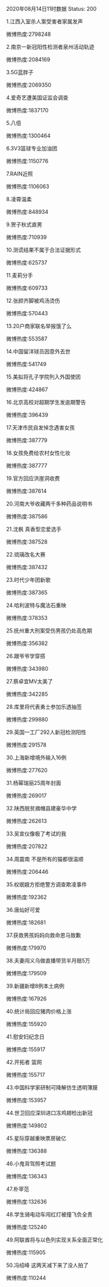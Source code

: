 2020年08月14日11时数据
Status: 200

1.江西入室杀人案受害者家属发声

微博热度:2798248

2.南京一新冠阳性检测者泉州活动轨迹

微博热度:2084169

3.5G蓝胖子

微博热度:2069350

4.爱奇艺遭美国证监会调查

微博热度:1837170

5.八佰

微博热度:1300464

6.3V3篮球专业加油团

微博热度:1150776

7.RAIN近照

微博热度:1106063

8.凌霄温柔

微博热度:848934

9.贺子秋式直男

微博热度:710939

10.测谎结果不属于合法证据形式

微博热度:625737

11.麦莉分手

微博热度:609733

12.张颜齐脚被鸡汤烫伤

微博热度:570443

13.20户商家联名举报饿了么

微博热度:553587

14.中国留洋球员因意外去世

微博热度:541749

15.美拟将孔子学院列入外国使团

微博热度:424867

16.北京高校对超期学生发逾期警告

微博热度:396439

17.天津市民自发悼念遇害女孩

微博热度:387779

18.女孩免费给农村女性化妆

微博热度:387777

19.官方回应洪崖洞收费

微博热度:387614

20.河南大爷收藏两千多种药品说明书

微博热度:387586

21.沈枫 真香型恋爱选手

微博热度:387528

22.琉璃改名大赛

微博热度:387432

23.时代少年团新歌

微博热度:387365

24.哈利波特与魔法石重映

微博热度:378353

25.抚州重大刑案受伤男孩仍处高危期

微博热度:356382

26.跟爷爷学穿搭

微博热度:343980

27.蔡卓宜MV太美了

微博热度:342285

28.库里将代表勇士参加乐透抽签

微博热度:299880

29.英国一工厂292人新冠检测阳性

微博热度:291578

30.上海新增境外输入16例

微博热度:277620

31.杨幂瑞丽25周年封面

微博热度:269017

32.陕西脱贫摘帽县建豪华中学

微博热度:262613

33.吴宣仪像极了考试的我

微博热度:207822

34.周震南 不是所有的猫都很温顺

微博热度:206446

35.权珉娥方拒绝警方调查欺凌事件

微博热度:192362

36.唐灿好可爱

微博热度:182681

37.获救男孩妈妈向救命恩马致歉

微博热度:179970

38.夫妻闯义乌做直播带货半月赔5万

微博热度:179509

39.新疆新增8例本土病例

微博热度:167926

40.统计局回应猪肉价格上涨

微博热度:155920

41.慰安妇纪念日

微博热度:155917

42.开拓者 篮网

微博热度:155717

43.中国科学家研制可降解仿生透明薄膜

微博热度:153957

44.世卫回应深圳进口冻鸡翅检出新冠

微博热度:149802

45.星际穿越重映票房破亿

微博热度:136388

46.小鬼背驾照考试题

微博热度:136343

47.朴宰范

微博热度:132636

48.学生骑电动车闯红灯被撞飞负全责

微博热度:125240

49.阿联酋将与以色列实现关系全面正常化

微博热度:115905

50.冯绍峰 这两天减下来了没人拍了

微博热度:110244

